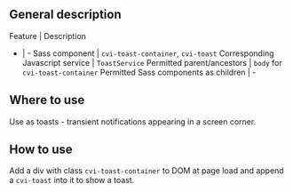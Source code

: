 ## General description

Feature | Description
- | -
Sass component | `cvi-toast-container`, `cvi-toast`
Corresponding Javascript service | `ToastService`
Permitted parent/ancestors | `body` for `cvi-toast-container`
Permitted Sass components as children | -

## Where to use

Use as toasts - transient notifications appearing in a screen corner.

## How to use

Add a div with class `cvi-toast-container` to DOM at page load and append a `cvi-toast` into it to show a toast.
